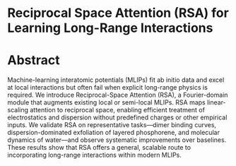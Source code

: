 # Reciprocal Space Attention (RSA) for Learning Long-Range Interactions

# Abstract
Machine-learning interatomic potentials (MLIPs) fit ab initio data and excel at local interactions but often fail when explicit long-range physics is required. We introduce Reciprocal-Space Attention (RSA), a Fourier-domain module that augments existing local or semi-local MLIPs. RSA maps linear-scaling attention to reciprocal space, enabling efficient treatment of electrostatics and dispersion without predefined charges or other empirical inputs. We validate RSA on representative tasks—dimer binding curves, dispersion-dominated exfoliation of layered phosphorene, and molecular dynamics of water—and observe systematic improvements over baselines. These results show that RSA offers a general, scalable route to incorporating long-range interactions within modern MLIPs.

